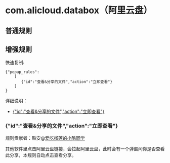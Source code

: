 # com.alicloud.databox（阿里云盘）

## 普通规则



## 增强规则
快速复制:
```
{"popup_rules":
    [
       {"id":"查看&分享的文件","action":"立即查看"}
    ]
}
```

详细说明：
- [{"id":"查看&分享的文件","action":"立即查看"}](#id查看分享的文件action立即查看)

### {"id":"查看&分享的文件","action":"立即查看"}
规则贡献者：酷安@[爱吃榴莲的小酷同学](http://www.coolapk.com/u/491928)

其他软件里点击阿里云盘链接，会拉起阿里云盘，此时会有一个弹窗问你是否查看此分享，本规则自动点击查看分享。